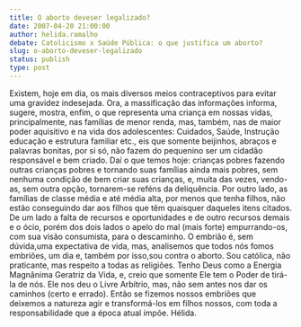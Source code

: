 ```yaml
---
title: O aborto deveser legalizado?
date: 2007-04-20 21:00:00
author: helida.ramalho
debate: Catolicismo x Saúde Pública: o que justifica um aborto?
slug: o-aborto-deveser-legalizado
status: publish 
type: post
---
```


Existem, hoje em dia, os mais diversos meios contraceptivos para evitar uma gravidez indesejada. Ora, a massificação das informações informa, sugere, mostra, enfim, o que representa uma criança em nossas vidas, principalmente, nas famílias de menor renda, mas, também, nas de maior poder aquisitivo e na vida dos adolescentes: Cuidados, Saúde, Instrução educação e estrutura familiar etc., eis que somente beijinhos, abraços e palavras bonitas, por si só, não fazem do pequenino ser um cidadão responsável e bem criado. Daí o que temos hoje: crianças pobres fazendo outras crianças pobres e tornando suas famílias ainda mais pobres, sem nenhuma condição de bem criar suas crianças, e, muita das vezes, vendo-as, sem outra opção, tornarem-se reféns da deliquência. Por outro lado, as famílias de classe média e até média alta, por menos que tenha filhos, não estão conseguindo dar aos filhos que têm quaisquer daqueles itens citados. De um lado a falta de recursos e oportunidades e de outro recursos demais e o ócio, porém dos dois lados o apelo do mal (mais forte) empurrando-os, com sua visão consumista, para o descaminho. O embrião é, sem dúvida,uma expectativa de vida, mas, analisemos que todos nós fomos embriões, um dia e, também por isso,sou contra o aborto. Sou católica, não praticante, mas respeito a todas as religiões. Tenho Deus como a Energia Magnânima Geratriz da Vida, e, creio que somente Ele tem o Poder de tirá-la de nós. Ele nos deu o Livre Arbítrio, mas, não sem antes nos dar os caminhos (certo e errado). Então se fizemos nossos embriões que deixemos a natureza agir e transformá-los em filhos nossos, com toda a responsabilidade que a época atual impõe. Hélida.
